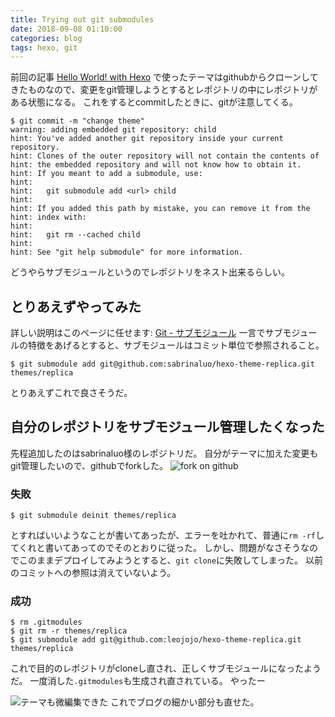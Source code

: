 ```yaml
---
title: Trying out git submodules
date: 2018-09-08 01:10:00
categories: blog
tags: hexo, git
---
```


前回の記事 [Hello World! with Hexo](https://blog.leojojo.me/2018/09/07/hello-world-with-hexo/) で使ったテーマはgithubからクローンしてきたものなので、変更をgit管理しようとするとレポジトリの中にレポジトリがある状態になる。
これをするとcommitしたときに、gitが注意してくる。
```
$ git commit -m "change theme"
warning: adding embedded git repository: child
hint: You've added another git repository inside your current repository.
hint: Clones of the outer repository will not contain the contents of
hint: the embedded repository and will not know how to obtain it.
hint: If you meant to add a submodule, use:
hint:
hint:   git submodule add <url> child
hint:
hint: If you added this path by mistake, you can remove it from the
hint: index with:
hint:
hint:   git rm --cached child
hint:
hint: See "git help submodule" for more information.
```

どうやらサブモジュールというのでレポジトリをネスト出来るらしい。

## とりあえずやってみた
詳しい説明はこのページに任せます: [Git - サブモジュール](https://git-scm.com/book/ja/v2/Git-%E3%81%AE%E3%81%95%E3%81%BE%E3%81%96%E3%81%BE%E3%81%AA%E3%83%84%E3%83%BC%E3%83%AB-%E3%82%B5%E3%83%96%E3%83%A2%E3%82%B8%E3%83%A5%E3%83%BC%E3%83%AB)
一言でサブモジュールの特徴をあげるとすると、サブモジュールはコミット単位で参照されること。

```shell-session
$ git submodule add git@github.com:sabrinaluo/hexo-theme-replica.git themes/replica
```

とりあえずこれで良さそうだ。

## 自分のレポジトリをサブモジュール管理したくなった
先程追加したのはsabrinaluo様のレポジトリだ。
自分がテーマに加えた変更もgit管理したいので、githubでforkした。
![fork on github](/images/Trying-out-git-submodules/1.png)

### 失敗
```shell-session
$ git submodule deinit themes/replica
```
とすればいいようなことが書いてあったが、エラーを吐かれて、普通に`rm -rf`してくれと書いてあってのでそのとおりに従った。
しかし、問題がなさそうなのでこのままデプロイしてみようとすると、`git clone`に失敗してしまった。
以前のコミットへの参照は消えていないよう。

### 成功
```shell-session
$ rm .gitmodules
$ git rm -r themes/replica
$ git submodule add git@github.com:leojojo/hexo-theme-replica.git themes/replica
```
これで目的のレポジトリがcloneし直され、正しくサブモジュールになったようだ。
一度消した`.gitmodules`も生成され直されている。
やったー

![テーマも微編集できた](/images/Trying-out-git-submodules/2.png)
これでブログの細かい部分も直せた。
